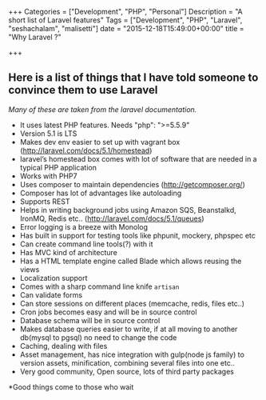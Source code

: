 +++
Categories = ["Development", "PHP", "Personal"]
Description = "A short list of Laravel features"
Tags = ["Development", "PHP", "Laravel", "seshachalam", "malisetti"]
date = "2015-12-18T15:49:00+00:00"
title = "Why Laravel ?"

+++

## Here is a list of things that I have told someone to convince them to use Laravel

_Many of these are taken from the laravel documentation._

- It uses latest PHP features. Needs "php": ">=5.5.9"
- Version 5.1 is LTS
- Makes dev env easier to set up with vagrant box (http://laravel.com/docs/5.1/homestead)
- laravel’s homestead box comes with lot of software that are needed in a typical PHP application
- Works with PHP7
- Uses composer to maintain dependencies (http://getcomposer.org/)
- Composer has lot of advantages like autoloading
- Supports REST
- Helps in writing background jobs using Amazon SQS, Beanstalkd, IronMQ, Redis etc.. (http://laravel.com/docs/5.1/queues)
- Error logging is a breeze with Monolog
- Has built in support for testing tools like phpunit, mockery, phpspec etc
- Can create command line tools(?) with it
- Has MVC kind of architecture
- Has a HTML template engine called Blade which allows reusing the views
- Localization support
- Comes with a sharp command line knife `artisan`
- Can validate forms
- Can store sessions on different places (memcache, redis, files etc..)
- Cron jobs becomes easy and will be in source control
- Database schema will be in source control
- Makes database queries easier to write, if at all moving to another db(mysql to pgsql) no need to change the code
- Caching, dealing with files
- Asset management, has nice integration with gulp(node js family) to version assets, minification, combining several files into one etc..
- Very good community, Open source, lots of third party packages

*Good things come to those who wait

